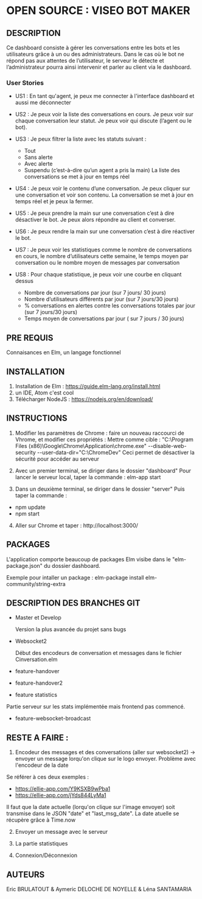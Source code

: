 # OPEN SOURCE : VISEO BOT MAKER


## DESCRIPTION


Ce dashboard consiste à gérer les conversations entre les bots et les utilisateurs grâce à un ou des administrateurs.
Dans le cas où le bot ne répond pas aux attentes de l’utilisateur, le serveur le détecte et l’administrateur pourra ainsi
intervenir et parler au client via le dashboard.

### User Stories

* US1 : En tant qu'agent, je peux me connecter à l'interface dashboard et aussi me déconnecter
* US2 : Je peux voir la liste des conversations en cours. Je peux voir sur chaque conversation leur statut. Je peux voir qui discute (l’agent ou le bot).
* US3 : Je peux filtrer la liste avec les statuts suivant :
     - Tout
     - Sans alerte
     - Avec alerte
     - Suspendu (c’est-à-dire qu’un agent a pris la main)
La liste des conversations se met à jour en temps réel

* US4 : Je peux voir le contenu d’une conversation. Je peux cliquer sur une conversation et voir son contenu. La conversation se met à jour en temps réel et je peux la fermer.
* US5 : Je peux prendre la main sur une conversation c’est à dire désactiver le bot. Je peux alors répondre au client et converser.
* US6 : Je peux rendre la main sur une conversation c’est à dire réactiver le bot.
* US7 : Je peux voir les statistiques comme le nombre de conversations en cours, le nombre d’utilisateurs cette semaine, le temps moyen par conversation ou le nombre moyen de messages par conversation
* US8 : Pour chaque statistique, je peux voir une courbe en cliquant dessus
  - Nombre de conversations par jour (sur 7 jours/ 30 jours)
  - Nombre d’utilisateurs différents par jour (sur 7 jours/30 jours)
  - % conversations en alertes contre les conversations totales par jour (sur 7 jours/30 jours)
  - Temps moyen de conversations par jour ( sur 7 jours / 30 jours)


## PRE REQUIS

Connaisances en Elm, un langage fonctionnel


## INSTALLATION

1. Installation de Elm : https://guide.elm-lang.org/install.html
2. un IDE, Atom c'est cool
3. Télécharger NodeJS : https://nodejs.org/en/download/



## INSTRUCTIONS

1. Modifier les paramètres de Chrome : faire un nouveau raccourci de Vhrome, et modifier ces propriétés :
 Mettre comme cible : "C:\Program Files (x86)\Google\Chrome\Application\chrome.exe" --disable-web-security --user-data-dir="C:\ChromeDev"
 Ceci permet de désactiver la sécurité pour accéder au serveur


2. Avec un premier terminal, se diriger dans le dossier "dashboard"
Pour lancer le serveur local, taper la commande : elm-app start

3. Dans un deuxième terminal, se diriger dans le dossier "server"
Puis taper la commande :
* npm update
* npm start

4. Aller sur Chrome et taper : http://localhost:3000/



## PACKAGES

L'application comporte beaucoup de packages Elm visibe dans le "elm-package.json" du dossier dashboard.

Exemple pour intaller un package :
elm-package install elm-community/string-extra



## DESCRIPTION DES BRANCHES GIT

* Master et Develop

  Version la plus avancée du projet sans bugs

* Websocket2

  Début des encodeurs de conversation et messages dans le fichier Cinversation.elm

* feature-handover

* feature-handover2

*  feature statistics

  Partie serveur sur les stats implémentée mais frontend pas commencé.

*  feature-websocket-broadcast






## RESTE A FAIRE :


1. Encodeur des messages et des conversations (aller sur websocket2) -> envoyer un message lorqu'on clique
sur le logo envoyer.
Problème avec l'encodeur de la date

Se référer à ces deux exemples :
* https://ellie-app.com/Y9KSXB9wPba1
* https://ellie-app.com/jYds844LyMa1

Il faut que la date actuelle (lorqu'on clique sur l'image envoyer) soit transmise dans le JSON "date" et "last_msg_date".
La date atuelle se récupère grâce à Time.now

2. Envoyer un message avec le serveur

3. La partie statistiques

4. Connexion/Déconnexion





## AUTEURS

Eric BRULATOUT
&
Aymeric DELOCHE DE NOYELLE
&
Léna SANTAMARIA
